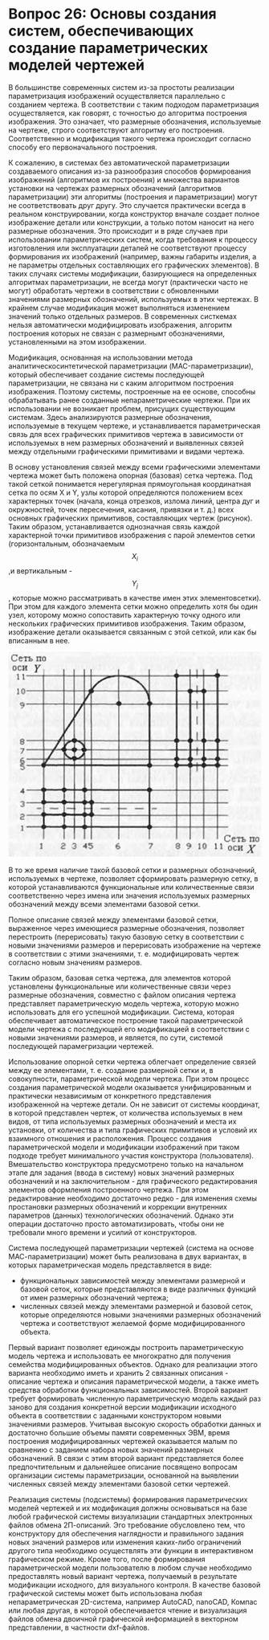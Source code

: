 # Вопрос 26: Основы создания систем, обеспечивающих создание параметрических моделей чертежей

В большинстве современных систем из-за простоты реализации параметризация изображений осуществляется параллельно с
созданием чертежа. В соответствии с таким подходом параметризация осуществляется, как говорят, с точностью до алгоритма
построения изображения. Это означает, что размерные обозначения, используемые на чертеже, строго соответствуют алгоритму
его построения. Соответственно и модификация такого чертежа происходит согласно способу его первоначального построения.

К сожалению, в системах без автоматической параметризации создаваемого описания из-за разнообразия способов формирования
изображений (алгоритмов их построения) и множества вариантов установки на чертежах размерных обозначений (алгоритмов
параметризации) эти алгоритмы (построения и параметризации) могут не соответствовать друг другу. Это случается практически
всегда в реальном конструировании, когда конструктор вначале создает полное изображение детали или конструкции, а только
потом наносит на него размерные обозначения. Это происходит и в ряде случаев при использовании параметрических систем, когда
требования к процессу изготовления или эксплуатации деталей не соответствуют процессу формирования их изображений (например,
важны габариты изделия, а не параметры отдельных составляющих его графических элементов). В таких случаях системы
модификации, базирующиеся на определенных алгоритмах параметризации, не всегда могут (практически часто не могут) обработать
чертежи в соответствии с обновленными значениями размерных обозначений, используемых в этих чертежах. В крайнем случае
модификация может выполняться изменением значений только отдельных размеров. В современных систкемах нельзя автоматически
модифицировать изображения, алгоритм построения которых не связан с размернымт обозначениями, установленными на этом
изображении.

Модификация, основанная на использовании метода аналитическосинтетической параметризации (MAC-параметризации), который
обеспечивает создание системы последующей параметризации, не связана ни с каким алгоритмом построения изображения.
Поэтому системы, построенные на ее основе, способны обрабатывать ранее созданные непараметрические чертежи. При их
использовании не возникает проблем, присущих существующим системам. Здесь анализируются размерные обозначения,
используемые в текущем чертеже, и устанавливается параметрическая связь для всех графических примитивов чертежа в
зависимости от используемых в нем размерных обозначений и выявленных связей между отдельными графическими примитивами
и видами чертежа.

В основу установления связей между всеми графическими элементами чертежа может быть положена опорная (базовая) сетка
чертежа. Под такой сеткой понимается нерегулярная прямоугольная координатная сетка по осям Х и Y, узлы которой
определяются положением всех характерных точек (начала, конца отрезков, излома линий, центра дуг и окружностей, точек
пересечения, касания, привязки и т. д.) всех основных графических примитивов, составляющих чертеж (рисунок). Таким
образом, устанавливается однозначная связь каждой характерной точки примитивов изображения с парой элементов сетки
(горизонтальным, обозначаемым $$ X_i $$ ,и вертикальным - $$ Y_j $$, которые можно рассматривать в качестве имен этих
элементовсетки). При этом для каждого элемента сетки можно определить хотя бы один узел, которому можно сопоставить
характерную точку одного или нескольких графических примитивов изображения. Таким образом, изображение детали оказывается
связанным с этой сеткой, или как бы вписанным в нее.

![Основная(базовая) сетка чертежа](../resources/imgs/26/1.jpg)

В то же время наличие такой базовой сетки и размерных обозначений, используемых в чертеже, позволяет сформировать
размерную сетку, в которой устанавливаются функциональные или количественные связи соответственно через имена или
значения используемых размерных обозначений между всеми элементами базовой сетки.

Полное описание связей между элементами базовой сетки, выраженное через имеющиеся размерные обозначения, позволяет
перестроить (перерисовать) такую базовую сетку в соответствии с новыми значениями размеров и перерисовать изображение на
чертеже в соответствии с этими значениями, т. е. модифицировать чертеж согласно новым значениям размеров.

Таким образом, базовая сетка чертежа, для элементов которой установлены функциональные или количественные связи через
размерные обозначения, совместно с файлом описания чертежа представляет параметрическую модель чертежа, которую можно
использовать для его успешной модификации. Система, которая обеспечивает автоматическое построение такой параметрической
модели чертежа с последующей его модификацией в соответствии с новыми значениями размеров, и является, по сути, системой
последующей парамегризации чертежей.

Использование опорной сетки чертежа облегчает определение связей между ее элементами, т. е. создание размерной сетки и,
в совокупности, параметрической модели чертежа. При этом процесс создания параметрической модели оказывается унифицированным
и практически независимым от конкретного представления изображенной на чертеже детали. Он не зависит от системы координат,
в которой представлен чертеж, от количества используемых в нем видов, от типа используемых размерных обозначений и места
их установки, от количества и типа графических примитивов и условий их взаимного отношения и расположения. Процесс создания
параметрической модели и модификации изображений при таком подходе требует минимального участия конструктора (пользователя).
Вмешательство конструктора предусмотрено только на начальном этапе для задания (ввода в систему) новых значений размерных
обозначений и на заключительном - для графического редактирования элементов оформления построенного чертежа. При этом
редактирование необходимо достаточно редко - для изменения схемы простановки размерных обозначений и коррекции внутренних
параметров (данных) технологических обозначений. Однако эти операции достаточно просто автоматизировать, чтобы они не
требовали много времени и усилий от конструкторов.

Система последующей параметризации чертежей (система на основе МАС-параметризации) может быть реализована в двух вариантах,
в которых параметрическая модель представляется в виде:
- функциональных зависимостей между элементами размерной и базовой сеток, которые представляются в виде различных функций
от имен размерных обозначений чертежа;
- численных связей между элементами размерной и базовой сеток, которые определяются новыми значениями размерных обозначений
чертежа и соответствуют желаемой форме модифицированного объекта.

Первый вариант позволяет единожды построить параметрическую модель чертежа и использовать ее многократно для получения
семейства модифицированных объектов. Однако для реализации этого варианта необходимо иметь и хранить 2 связанных описания -
описание чертежа и описания параметрической модели, а также иметь средства обработки функциональных зависимостей.
Второй вариант требует формировать численную параметрическую модель каждый раз заново для создания конкретной версии
модификации исходного объекта в соответствии с заданными конструктором новыми значениями размеров. Учитывая высокую скорость
обработки данных и достаточно большие объемы памяти современных ЭВМ, время построения модифицированных чертежей оказывается
малым по сравнению с заданием набора новых значений размерных обозначений. В связи с этим второй вариант представляется более
предпочтительным и дальнейшее описание посвящено вопросам организации системы параметризации, основанной на выявлении
численных связей между элементами базовой сетки чертежей.

Реализация системы (подсистемы) формирования параметрических моделей чертежей и их модификация должны основываться на базе
любой графической системы визуализации стандартных электронных файлов обмена 2П-описаний. Эго требование обусловлено тем,
что конструктору для обеспечения наглядности и правильного задания новых значений размеров или изменения каких-либо
ограничений другого типа необходимо осуществлять эти функции в интерактивном графическом режиме. Кроме того, после формирования
параметрической модели пользователю в любом случае необходимо предоставлять новый вариант чертежа, получаемый в результате
модификации исходного, для визуального контроля. В качестве базовой графической системы может быть использована любая
непараметрическая 2D-система, например AutoCAD, nanoCAD, Компас или любая другая, в которой обеспечивается чтение и визуализация
файлов обмена двоичной графической информацией в векторном представлении, в частности dxf-файлов.
